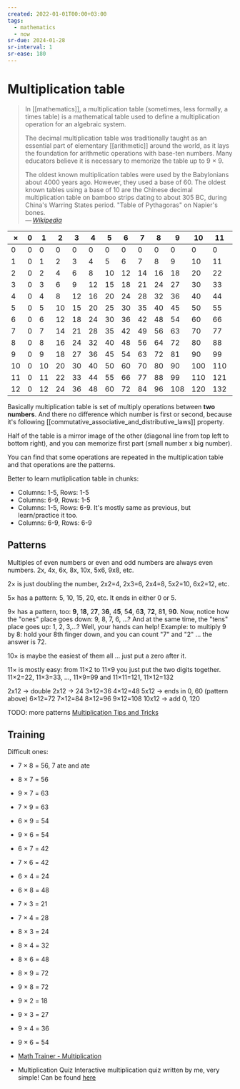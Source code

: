 ```yaml
---
created: 2022-01-01T00:00+03:00
tags:
  - mathematics
  - now
sr-due: 2024-01-28
sr-interval: 1
sr-ease: 180
---
```


# Multiplication table

> In [[mathematics]], a multiplication table (sometimes, less formally, a times table) is a mathematical table used to define a multiplication operation for an algebraic system.
>
> The decimal multiplication table was traditionally taught as an essential part of elementary [[arithmetic]] around the world, as it lays the foundation for arithmetic operations with base-ten numbers. Many educators believe it is necessary to memorize the table up to 9 × 9.
>
> The oldest known multiplication tables were used by the Babylonians about 4000 years ago. However, they used a base of 60. The oldest known tables using a base of 10 are the Chinese decimal multiplication table on bamboo strips dating to about 305 BC, during China's Warring States period. "Table of Pythagoras" on Napier's bones.\
> — <cite>[Wikipedia](https://en.wikipedia.org/wiki/Multiplication_table)</cite>

| ×  | 0 | 1  | 2  | 3  | 4  | 5  | 6  | 7  | 8  | 9   | 10  | 11  | 12  |
| -- | - | -- | -- | -- | -- | -- | -- | -- | -- | --- | --- | --- | --- |
| 0  | 0 | 0  | 0  | 0  | 0  | 0  | 0  | 0  | 0  | 0   | 0   | 0   | 0   |
| 1  | 0 | 1  | 2  | 3  | 4  | 5  | 6  | 7  | 8  | 9   | 10  | 11  | 12  |
| 2  | 0 | 2  | 4  | 6  | 8  | 10 | 12 | 14 | 16 | 18  | 20  | 22  | 24  |
| 3  | 0 | 3  | 6  | 9  | 12 | 15 | 18 | 21 | 24 | 27  | 30  | 33  | 36  |
| 4  | 0 | 4  | 8  | 12 | 16 | 20 | 24 | 28 | 32 | 36  | 40  | 44  | 48  |
| 5  | 0 | 5  | 10 | 15 | 20 | 25 | 30 | 35 | 40 | 45  | 50  | 55  | 60  |
| 6  | 0 | 6  | 12 | 18 | 24 | 30 | 36 | 42 | 48 | 54  | 60  | 66  | 72  |
| 7  | 0 | 7  | 14 | 21 | 28 | 35 | 42 | 49 | 56 | 63  | 70  | 77  | 84  |
| 8  | 0 | 8  | 16 | 24 | 32 | 40 | 48 | 56 | 64 | 72  | 80  | 88  | 96  |
| 9  | 0 | 9  | 18 | 27 | 36 | 45 | 54 | 63 | 72 | 81  | 90  | 99  | 108 |
| 10 | 0 | 10 | 20 | 30 | 40 | 50 | 60 | 70 | 80 | 90  | 100 | 110 | 120 |
| 11 | 0 | 11 | 22 | 33 | 44 | 55 | 66 | 77 | 88 | 99  | 110 | 121 | 132 |
| 12 | 0 | 12 | 24 | 36 | 48 | 60 | 72 | 84 | 96 | 108 | 120 | 132 | 144 |

Basically multiplication table is set of multiply operations between **two numbers**. And there no difference which number is first or second, because it's following [[commutative_associative_and_distributive_laws]] property.

Half of the table is a mirror image of the other (diagonal line from top left to bottom right), and you can memorize first part (small number x big number).

You can find that some operations are repeated in the multiplication table and that operations are the patterns.

Better to learn mutliplication table in chunks:

- Columns: 1-5, Rows: 1-5
- Columns: 6-9, Rows: 1-5
- Columns: 1-5, Rows: 6-9. It's mostly same as previous, but learn/practice it too.
- Columns: 6-9, Rows: 6-9

## Patterns

Multiples of even numbers or even and odd numbers are always even numbers. 2x, 4x, 6x, 8x, 10x, 5x6, 9x8, etc.

2× is just doubling the number, 2x2=4, 2x3=6, 2x4=8, 5x2=10, 6x2=12, etc.

5× has a pattern: 5, 10, 15, 20, etc. It ends in either 0 or 5.

9× has a pattern, too: **9**, 1**8**, 2**7**, 3**6**, 4**5**, 5**4**, 6**3**, 7**2**, 8**1**, 9**0**. Now, notice how the "ones" place goes down: 9, 8, 7, 6, ...? And at the same time, the "tens" place goes up: 1, 2, 3,...? Well, your hands can help! Example: to multiply 9 by 8: hold your 8th finger down, and you can count "7" and "2" ... the answer is 72.

10× is maybe the easiest of them all ... just put a zero after it.

11× is mostly easy: from 11×2 to 11×9 you just put the two digits together. 11×2=22, 11×3=33, ..., 11×9=99 and 11×11=121, 11×12=132

2x12 → double 2x12 → 24 3×12=36 4×12=48 5x12 → ends in 0, 60 (pattern above) 6×12=72 7×12=84 8×12=96 9×12=108 10x12 → add 0, 120

TODO: more patterns [Multiplication Tips and Tricks](https://www.mathsisfun.com/multiplication-tips-tricks.html)

## Training

Difficult ones:

- 7 × 8 = <wbr class="f"> 56, 7 ate and ate
- 8 × 7 = <wbr class="f"> 56
- 9 × 7 = <wbr class="f"> 63
- 7 × 9 = <wbr class="f"> 63
- 6 × 9 = <wbr class="f"> 54
- 9 × 6 = <wbr class="f"> 54
- 6 × 7 = <wbr class="f"> 42
- 7 × 6 = <wbr class="f"> 42
- 6 × 4 = <wbr class="f"> 24
- 6 × 8 = <wbr class="f"> 48
- 7 × 3 = <wbr class="f"> 21
- 7 × 4 = <wbr class="f"> 28
- 8 × 3 = <wbr class="f"> 24
- 8 × 4 = <wbr class="f"> 32
- 8 × 6 = <wbr class="f"> 48
- 8 × 9 = <wbr class="f"> 72
- 9 × 8 = <wbr class="f"> 72
- 9 × 2 = <wbr class="f"> 18
- 9 × 3 = <wbr class="f"> 27
- 9 × 4 = <wbr class="f"> 36
- 9 × 6 = <wbr class="f"> 54

- [Math Trainer - Multiplication](https://www.mathsisfun.com/numbers/math-trainer-multiply.html)

- Multiplication Quiz Interactive multiplication quiz written by me, very simple! Can be found [here](file:///home/inom/Computer/programming/Multiplication_Quiz/)
